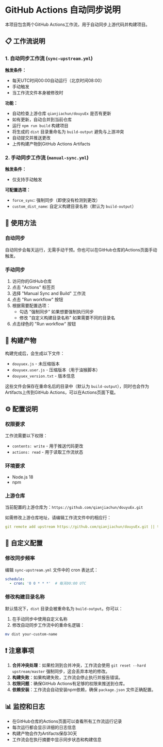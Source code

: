 # GitHub Actions 自动同步说明

本项目包含两个GitHub Actions工作流，用于自动同步上游代码并构建项目。

## 📋 工作流说明

### 1. 自动同步工作流 (`sync-upstream.yml`)

**触发条件：**
- 每天UTC时间00:00自动运行（北京时间08:00）
- 手动触发
- 当工作流文件本身被修改时

**功能：**
- 自动检查上游仓库 `qianjiachun/douyuEx` 是否有更新
- 如有更新，自动合并到当前仓库
- 运行 `npm run build` 构建项目
- 将生成的 `dist` 目录重命名为 `build-output` 避免与上游冲突
- 自动提交并推送更改
- 上传构建产物到GitHub Actions Artifacts

### 2. 手动同步工作流 (`manual-sync.yml`)

**触发条件：**
- 仅支持手动触发

**可配置选项：**
- `force_sync`: 强制同步（即使没有检测到更改）
- `custom_dist_name`: 自定义构建目录名称（默认为 `build-output`）

## 🚀 使用方法

### 自动同步
自动同步会每天运行，无需手动干预。你也可以在GitHub仓库的Actions页面手动触发。

### 手动同步
1. 访问你的GitHub仓库
2. 点击 "Actions" 标签页
3. 选择 "Manual Sync and Build" 工作流
4. 点击 "Run workflow" 按钮
5. 根据需要配置选项：
   - 勾选 "强制同步" 如果想要强制执行同步
   - 修改 "自定义构建目录名称" 如果需要不同的目录名
6. 点击绿色的 "Run workflow" 按钮

## 📁 构建产物

构建完成后，会生成以下文件：
- `douyuex.js` - 未压缩版本
- `douyuex.user.js` - 压缩版本（用于油猴脚本）
- `douyuex_version.txt` - 版本信息

这些文件会保存在重命名后的目录中（默认为 `build-output`），同时也会作为Artifacts上传到GitHub Actions，可以在Actions页面下载。

## ⚙️ 配置说明

### 权限要求
工作流需要以下权限：
- `contents: write` - 用于推送代码更改
- `actions: read` - 用于读取工作流状态

### 环境要求
- Node.js 18
- npm

### 上游仓库
当前配置的上游仓库为：`https://github.com/qianjiachun/douyuEx.git`

如需修改上游仓库地址，请编辑工作流文件中的相应行：
```yaml
git remote add upstream https://github.com/qianjiachun/douyuEx.git || true
```

## 🔧 自定义配置

### 修改同步频率
编辑 `sync-upstream.yml` 文件中的 cron 表达式：
```yaml
schedule:
  - cron: '0 0 * * *'  # 每天00:00 UTC
```

### 修改构建目录名称
默认情况下，`dist` 目录会被重命名为 `build-output`。你可以：

1. 在手动同步中使用自定义名称
2. 修改自动同步工作流中的重命名逻辑：
```bash
mv dist your-custom-name
```

## ❗ 注意事项

1. **合并冲突处理**：如果检测到合并冲突，工作流会使用 `git reset --hard upstream/master` 强制同步，这会丢弃本地的修改。
2. **构建失败**：如果构建失败，工作流会停止执行并报告错误。
3. **权限问题**：确保GitHub Actions有足够的权限来推送到仓库。
4. **依赖安装**：工作流会自动安装npm依赖，确保 `package.json` 文件正确配置。

## 📊 监控和日志

- 在GitHub仓库的Actions页面可以查看所有工作流运行记录
- 每次运行都会显示详细的日志信息
- 构建产物会作为Artifacts保存30天
- 工作流会在执行摘要中显示同步状态和构建信息
